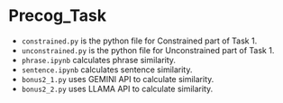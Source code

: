 # Precog_Task
- `constrained.py` is the python file for Constrained part of Task 1.
- `unconstrained.py` is the python file for Unconstrained part of Task 1.
- `phrase.ipynb` calculates phrase similarity.
- `sentence.ipynb` calculates sentence similarity.
- `bonus2_1.py` uses GEMINI API to calculate similarity.
- `bonus2_2.py` uses LLAMA API to calculate similarity.
